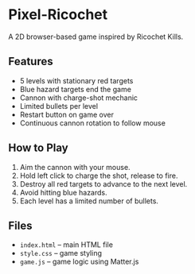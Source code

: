 # Pixel-Ricochet

A 2D browser-based game inspired by Ricochet Kills.

## Features
- 5 levels with stationary red targets
- Blue hazard targets end the game
- Cannon with charge-shot mechanic
- Limited bullets per level
- Restart button on game over
- Continuous cannon rotation to follow mouse

## How to Play
1. Aim the cannon with your mouse.
2. Hold left click to charge the shot, release to fire.
3. Destroy all red targets to advance to the next level.
4. Avoid hitting blue hazards.
5. Each level has a limited number of bullets.

## Files
- `index.html` – main HTML file
- `style.css` – game styling
- `game.js` – game logic using Matter.js
